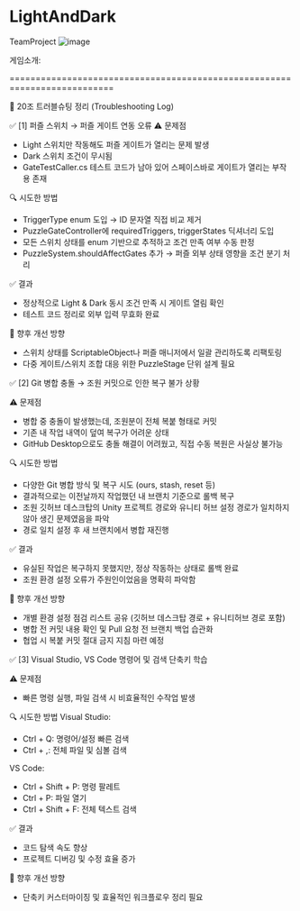# LightAndDark
TeamProject
![image](https://github.com/user-attachments/assets/6576edcf-eeef-400f-8516-2fa53988939e)


게임소개: 


==========================================================================

🧭 20조 트러블슈팅 정리 (Troubleshooting Log)

✅ [1] 퍼즐 스위치 → 퍼즐 게이트 연동 오류
⚠️ 문제점
- Light 스위치만 작동해도 퍼즐 게이트가 열리는 문제 발생
- Dark 스위치 조건이 무시됨
- GateTestCaller.cs 테스트 코드가 남아 있어 스페이스바로 게이트가 열리는 부작용 존재

🔍 시도한 방법
- TriggerType enum 도입 → ID 문자열 직접 비교 제거
- PuzzleGateController에 requiredTriggers, triggerStates 딕셔너리 도입
- 모든 스위치 상태를 enum 기반으로 추적하고 조건 만족 여부 수동 판정
- PuzzleSystem.shouldAffectGates 추가 → 퍼즐 외부 상태 영향을 조건 분기 처리

✅ 결과
- 정상적으로 Light & Dark 동시 조건 만족 시 게이트 열림 확인
- 테스트 코드 정리로 외부 입력 무효화 완료

🧩 향후 개선 방향
- 스위치 상태를 ScriptableObject나 퍼즐 매니저에서 일괄 관리하도록 리팩토링
- 다중 게이트/스위치 조합 대응 위한 PuzzleStage 단위 설계 필요


✅ [2] Git 병합 충돌 → 조원 커밋으로 인한 복구 불가 상황

⚠️ 문제점
- 병합 중 충돌이 발생했는데, 조원분이 전체 복붙 형태로 커밋
- 기존 내 작업 내역이 덮여 복구가 어려운 상태
- GitHub Desktop으로도 충돌 해결이 어려웠고, 직접 수동 복원은 사실상 불가능

🔍 시도한 방법
- 다양한 Git 병합 방식 및 복구 시도 (ours, stash, reset 등)
- 결과적으로는 이전날까지 작업했던 내 브랜치 기준으로 롤백 복구
- 조원 깃허브 데스크탑의 Unity 프로젝트 경로와 유니티 허브 설정 경로가 일치하지 않아 생긴 문제였음을 파악
- 경로 일치 설정 후 새 브랜치에서 병합 재진행

✅ 결과
- 유실된 작업은 복구하지 못했지만, 정상 작동하는 상태로 롤백 완료
- 조원 환경 설정 오류가 주원인이었음을 명확히 파악함

🧩 향후 개선 방향
- 개별 환경 설정 점검 리스트 공유 (깃허브 데스크탑 경로 + 유니티허브 경로 포함)
- 병합 전 커밋 내용 확인 및 Pull 요청 전 브랜치 백업 습관화
- 협업 시 복붙 커밋 절대 금지 지침 마련 예정


✅ [3] Visual Studio, VS Code 명령어 및 검색 단축키 학습

⚠️ 문제점
- 빠른 명령 실행, 파일 검색 시 비효율적인 수작업 발생

🔍 시도한 방법
Visual Studio:
- Ctrl + Q: 명령어/설정 빠른 검색
- Ctrl + ,: 전체 파일 및 심볼 검색

VS Code:
- Ctrl + Shift + P: 명령 팔레트
- Ctrl + P: 파일 열기
- Ctrl + Shift + F: 전체 텍스트 검색

✅ 결과
- 코드 탐색 속도 향상
- 프로젝트 디버깅 및 수정 효율 증가

🧩 향후 개선 방향
- 단축키 커스터마이징 및 효율적인 워크플로우 정리 필요

